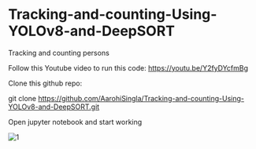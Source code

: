 # Tracking-and-counting-Using-YOLOv8-and-DeepSORT
Tracking and counting persons

Follow this Youtube video to run this code: https://youtu.be/Y2fyDYcfmBg

Clone this github repo:

git clone https://github.com/AarohiSingla/Tracking-and-counting-Using-YOLOv8-and-DeepSORT.git

Open jupyter notebook and start working


![1](https://github.com/AarohiSingla/Tracking-and-counting-Using-YOLOv8-and-DeepSORT/assets/60029146/a1057b86-fcd7-412c-b7b0-583101cf91b6)




